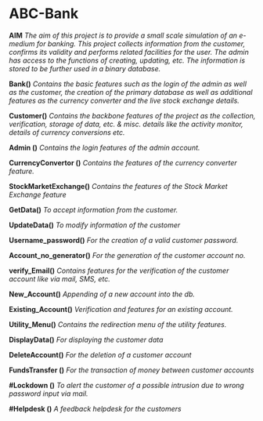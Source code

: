 # ABC-Bank

**AIM**				*The aim of this project is to provide a small scale simulation of an  e-medium for banking. 
				This project collects  information from the customer, confirms its validity and performs related facilities for
				the user. The admin has access to the functions of creating, updating, etc. The information is stored  to be 
				further used in a binary database.*
	
	
	
	
	
	
    
**Bank()**            		        *Contains the basic features such as the login of the admin as well as the customer, the creation of  the primary database as well as additional features as the currency converter and the live stock exchange details.*
                            
**Customer()**                      *Contains the backbone features of the project as the collection, verification, storage of data, etc. & misc. details like the activity monitor, details of currency conversions etc.*



**Admin ()**				          	*Contains the login features of the admin account.*

                            
**CurrencyConvertor ()**		        *Contains the features of the currency converter feature.*
                            
**StockMarketExchange()**	            *Contains the features of the Stock Market Exchange feature*
 
**GetData()**				            *To accept information from the customer.*

**UpdateData()**			            *To modify information of the customer*

**Username_password()**	                *For the creation of a valid customer password.*

**Account_no_generator()**	            *For the generation of the customer account no.*

**verify_Email()**			            *Contains features for the verification of the customer account like via mail, SMS, etc.*

**New_Account()**			            *Appending of a new account into the db.*

**Existing_Account()**	                *Verification and features for an existing account.*


**Utility_Menu()**			            *Contains the  redirection menu of the utility features.*
                          
**DisplayData()**				        *For displaying the customer data*

**DeleteAccount()**			            *For the deletion of a customer account*

**FundsTransfer ()**				    *For the transaction of money between customer accounts*

**#Lockdown ()**			            *To alert the customer of a possible intrusion due to wrong password input via mail.*

**#Helpdesk ()**					    *A feedback helpdesk for the customers*


